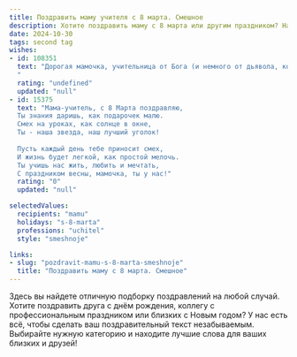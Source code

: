 ```yaml
---
title: Поздравить маму учителя с 8 марта. Смешное
description: Хотите поздравить маму с 8 марта или другим праздником? Наш ИИ создаст незабываемое поздравление, а вы обязательно выделитесь среди других.  
date: 2024-10-30
tags: second tag
wishes:
- id: 108351
  text: "Дорогая мамочка, учительница от Бога (и немного от дьявола, когда проверяешь контрольные!), с 8 Марта!  Пусть в этот день твои ученики будут необычайно послушны, а домашние задания проверяются сами собой! Желаю тебе моря цветов, океана позитива и  столько конфет, сколько  учеников в твоем классе (ну, может, чуть поменьше, чтобы фигуре не вредить!).  С праздником!
  "
  rating: "undefined"
  updated: "null"
- id: 15375
  text: "Мама-учитель, с 8 Марта поздравляю,
  Ты знания даришь, как подарочек малю.
  Смех на уроках, как солнце в окне,
  Ты - наша звезда, наш лучший уголок!
  
  Пусть каждый день тебе приносит смех,
  И жизнь будет легкой, как простой мелочь.
  Ты учишь нас жить, любить и мечтать,
  С праздником весны, мамочка, ты у нас!"
  rating: "0"
  updated: "null"

selectedValues:
  recipients: "mamu"
  holidays: "s-8-marta"
  professions: "uchitel"
  style: "smeshnoje"

links:
- slug: "pozdravit-mamu-s-8-marta-smeshnoje"
  title: "Поздравить маму с 8 марта. Смешное"
---
```


Здесь вы найдете отличную подборку поздравлений на любой случай. 
Хотите поздравить друга с днём рождения, коллегу с профессиональным праздником или близких с Новым годом? У нас есть всё, чтобы сделать ваш поздравительный текст незабываемым. Выбирайте нужную категорию и находите лучшие слова для ваших близких и друзей!
